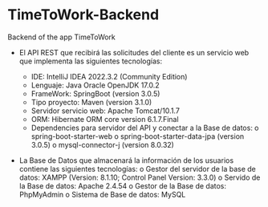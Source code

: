 # TimeToWork-Backend
Backend of the app TimeToWork

-	El API REST que recibirá las solicitudes del cliente es un servicio web que implementa las siguientes tecnologías:
    - IDE: IntelliJ IDEA 2022.3.2 (Community Edition)
    -	Lenguaje: Java Oracle OpenJDK 17.0.2
    -	FrameWork: SpringBoot (version 3.0.5)
    -	Tipo proyecto: Maven (version 3.1.0)
    -	Servidor servicio web: Apache Tomcat/10.1.7
    -	ORM: Hibernate ORM core version 6.1.7.Final
    -	Dependencies para servidor del API y conectar a la Base de datos:
          o	spring-boot-starter-web
          o spring-boot-starter-data-jpa (version 3.0.5)
          o mysql-connector-j (version 8.0.32)

-	La Base de Datos que almacenará la información de los usuarios contiene las siguientes tecnologías:
  o	Gestor del servidor de la base de datos: XAMPP (Version: 8.1.10; Control Panel Version: 3.3.0)
  o	Servido de la Base de datos: Apache 2.4.54
  o	Gestor de la Base de datos: PhpMyAdmin
  o	Sistema de Base de datos: MySQL

